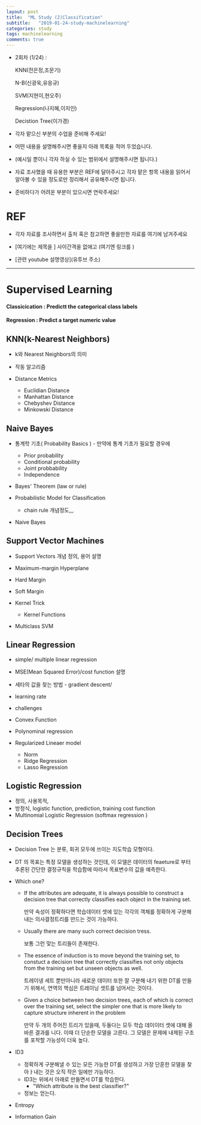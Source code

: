 ```yaml
---
layout: post
title:  "ML Study (2)Classification"
subtitle:   "2019-01-24-study-machinelearning"
categories: study
tags: machinelearning
comments: true
---
```


* 2회차 (1/24) : 

   KNN(전은정,조문기)

  N-B(신광욱,유응규)

  SVM(지현이,현오주)

  Regression(나지혜,이지인)

  Decistion Tree(이가경)	

* 각자 맡으신 부분의 수업을 준비해 주세요!

* 어떤 내용을 설명해주시면 좋을지 아래 목록을 적어 두었습니다.

* (예시일 뿐이니 각자 하실 수 있는 범위에서 설명해주시면 됩니다.)

* 자료 조사했을 때 유용한 부분은 REF에 달아주시고 각자 맡은 항목 내용을 읽어서 알아볼 수 있을 정도로만 정리해서 공유해주시면 됩니다. 

* 준비하다가 어려운 부분이 있으시면 연락주세요!

# REF

* 각자 자료를 조사하면서 출처 혹은 참고하면 좋을만한 자료를 여기에 남겨주세요



* [여기에는 제목을  ]  사이간격을 없애고 (여기엔 링크를 )
* [관련 youtube 설명영상](유투브 주소)

------

# Supervised Learning

#### Classicication : Predictt the **categorical** class labels

#### Regression  :  Predict a target **numeric** value



## KNN(k-Nearest Neighbors)

- k와 Nearest Neighbors의 의미

- 작동 알고리즘

- Distance Metrics

  - Euclidian Distance
  - Manhattan Distance
  - Chebyshev Distance
  - Minkowski Distance

  

## Naive Bayes

- 통계학 기초( Probability Basics ) - 만약에 통계 기초가 필요할 경우에

  - Prior probability
  - Conditional probability
  - Joint probbability
  - Independence

- Bayes' Theorem (law or rule)

- Probabilistic Model for Classification

  - chain rule 개념정도,,, 

- Naive Bayes

  

## Support Vector Machines

- Support Vectors 개념 정의, 용어 설명

- Maximum-margin Hyperplane

- Hard Margin

- Soft Margin

- Kernel Trick

  - Kernel Functions

- Multiclass SVM

  

## Linear Regression

- simple/ multiple linear regression 

- MSE(Mean Squared Error)/cost function 설명

- 세타의 값을 찾는 방법 - gradient descent/ 

- learning rate

- challenges

- Convex Function 

- Polynominal regression 

- Regularized Lineaer model

  - Norm 
  - Ridge Regression
  - Lasso Regression 

  

## Logistic Regression 

- 정의, 사용목적, 
- 방정식, logistic function,  prediction, training cost function 
- Multinomial Logistic Regression (softmax regression )

## Decision Trees

* Decision Tree 는 분류, 회귀 모두에 쓰이는 지도학습 모형이다. 

* DT 의 목표는 특정 모델을 생성하는 것인데, 이 모델은 데이터의 feaeture로 부터 추론된 간단한 결정규칙을 학습함에 따라서 목표변수의 값을 예측한다. 

* Which one?

  - If the attributes are adequate, it is always possible to construct a decision tree that correctly classifies each object in the training set.

    만약 속성이 정확하다면 학습데이터 셋에 있는 각각의 객체를 정확하게 구분해내는 의사결정트리를 만드는 것이 가능하다.  

  - Usually there are many such correct decision tress. 

    보통 그런 맞는 트리들이 존재한다. 

  - The essence of induction is to move beyond the training set, to constuct a decision tree that correctly classifies not only objects from the training set but unseen objects as well. 

    트레이넹 세트 뿐만아니라 새로운 데이터 또한 잘 구분해 내기 위한 DT를 만들기 위해서, 연역의 핵심은 트레이닝 셋트를 넘어서는 것이다. 

  - Given a choice between two decision trees, each of which is correct over the training set, select the simpler one that is more likely to capture structure inherent in the problem

    만약 두 개의 주어진 트리가 있을때, 두둘다는 모두 학습 데이이터 셋에 대해 올바른 결과를 니다. 이때 더 단순한 모델을 고른다. 그 모델은 문제에 내제된 구조를 포착할 가능성이 더욱 높다. 

* ID3

  - 정확하게 구분해낼 수 있는 모든 가능한 DT를 생성하고 가장 단훈한 모델을 찾아ㅏ내는 것은 오직 작은 일에만 가능하다. 
  - ID3는 위에서 아래로 만들면서 DT를 학습한다. 
    - "Which attribute is the best classifier?"
  - 정보는 얻는다. 

* Entropy

* Information Gain 



